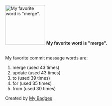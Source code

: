 <img src="https://my-badges.github.io/my-badges/favorite-word.png" alt="My favorite word is &quot;merge&quot;." title="My favorite word is &quot;merge&quot;." width="128">
<strong>My favorite word is &quot;merge&quot;.</strong>
<br><br>

My favorite commit message words are:

1. merge (used 43 times)
2. update (used 43 times)
3. to (used 39 times)
4. for (used 35 times)
5. from (used 30 times)


Created by <a href="https://github.com/my-badges/my-badges">My Badges</a>